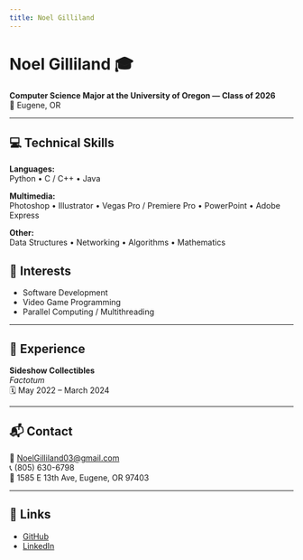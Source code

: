 ```yaml
---
title: Noel Gilliland
---
```


# Noel Gilliland 🎓  
**Computer Science Major at the University of Oregon — Class of 2026**  
📍 Eugene, OR

---

## 💻 Technical Skills

**Languages:**  
Python • C / C++ • Java  

**Multimedia:**  
Photoshop • Illustrator • Vegas Pro / Premiere Pro • PowerPoint • Adobe Express  

**Other:**  
Data Structures • Networking • Algorithms • Mathematics  

## 🧠 Interests
- Software Development  
- Video Game Programming  
- Parallel Computing / Multithreading


---

## 🧰 Experience

**Sideshow Collectibles**  
*Factotum*  
🗓️ May 2022 – March 2024  

---

## 📬 Contact

📧 [NoelGilliland03@gmail.com](mailto:NoelGilliland03@gmail.com)  
📞 (805) 630-6798  
📍 1585 E 13th Ave, Eugene, OR 97403

---

## 🔗 Links

- [GitHub](https://github.com/Noel-Gilliland)
- [LinkedIn](https://www.linkedin.com/in/noel-gilliland-981000337/)
